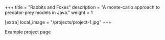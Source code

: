 +++
title = "Rabbits and Foxes"
description = "A monte-carlo approach to predator-prey models in Java."
weight = 1

[extra]
local_image = "/projects/project-1.jpg"
+++

Example project page
